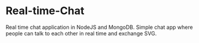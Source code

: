 # Real-time-Chat
Real time chat application in NodeJS and MongoDB.
Simple chat app where people can talk to each other in real time and exchange SVG.

